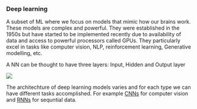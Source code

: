 ### Deep learning

A subset of ML where we focus on models that mimic how our brains work. These models are complex and powerful. They were established in the 1950s but have started to be implemented recently due to availability of data and access to powerful processors called GPUs. They particularly excel in tasks like computer vision, NLP, reinforcement learning, Generative modelling, etc.

A NN can be thought to have three layers: Input, Hidden and Output layer

![](https://machinelearningknowledge.ai/wp-content/uploads/2020/10/Keras-Dense-Layer-Example-in-Deep-Neural-Network.gif)


The architechture of deep learning models varies and for each type we can have different tasks accomplished. 
For example [CNNs](https://github.com/Joy879/ADS_REV_code/tree/main/030%20CNN) for computer vision and [RNNs](https://github.com/Joy879/ADS_REV_code/tree/main/031%20RNN) for sequntial data.
